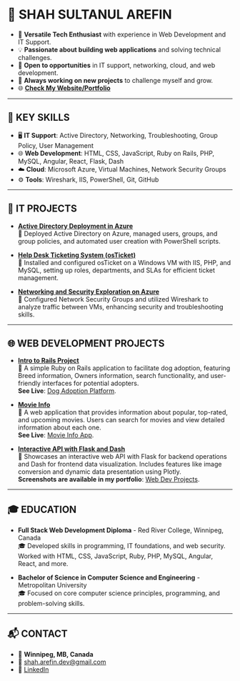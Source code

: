 # 👋 SHAH SULTANUL AREFIN

- 🚀 **Versatile Tech Enthusiast** with experience in Web Development and IT Support.
- 💡 **Passionate about building web applications** and solving technical challenges.
- 🎯 **Open to opportunities** in IT support, networking, cloud, and web development.
- 🔧 **Always working on new projects** to challenge myself and grow.
- 🌐 [**Check My Website/Portfolio**](https://tanweer-dot-dev.vercel.app)

---

## 🔑 KEY SKILLS

- 🖥️ **IT Support**: Active Directory, Networking, Troubleshooting, Group Policy, User Management
- 🌐 **Web Development**: HTML, CSS, JavaScript, Ruby on Rails, PHP, MySQL, Angular, React, Flask, Dash
- ☁️ **Cloud**: Microsoft Azure, Virtual Machines, Network Security Groups
- ⚙️ **Tools**: Wireshark, IIS, PowerShell, Git, GitHub

---

## 📂 IT PROJECTS

- [**Active Directory Deployment in Azure**](https://github.com/shahsarefin/Active-Directory-Implementation-in-Azure)  
  🔹 Deployed Active Directory on Azure, managed users, groups, and group policies, and automated user creation with PowerShell scripts.

- [**Help Desk Ticketing System (osTicket)**](https://github.com/shahsarefin/Help-Desk-Ticketing-System-osTicket-)  
  🔹 Installed and configured osTicket on a Windows VM with IIS, PHP, and MySQL, setting up roles, departments, and SLAs for efficient ticket management.

- [**Networking and Security Exploration on Azure**](https://github.com/shahsarefin/Networking-and-Security-Exploration-on-Azure)  
  🔹 Configured Network Security Groups and utilized Wireshark to analyze traffic between VMs, enhancing security and troubleshooting skills.

---

## 🌐 WEB DEVELOPMENT PROJECTS

- [**Intro to Rails Project**](https://github.com/shahsarefin/Intro-To-Rails-Project-Shah)  
  🔸 A simple Ruby on Rails application to facilitate dog adoption, featuring Breed information, Owners information, search functionality, and user-friendly interfaces for potential adopters.  
  **See Live**: [Dog Adoption Platform](https://intro-to-rails-project-shah.fly.dev/).

- [**Movie Info**](https://github.com/shahsarefin/movie-info)  
  🔸 A web application that provides information about popular, top-rated, and upcoming movies. Users can search for movies and view detailed information about each one.  
  **See Live**: [Movie Info App](https://movie-info-shah.vercel.app/).

- [**Interactive API with Flask and Dash**](https://github.com/shahsarefin/Interactive-API-Flask-Dash)  
  🔸 Showcases an interactive web API with Flask for backend operations and Dash for frontend data visualization. Includes features like image conversion and dynamic data presentation using Plotly.  
  **Screenshots are available in my portfolio**: [Web Dev Projects](https://tanweer-dot-dev.vercel.app/web-dev-projects.html).

---

## 🎓 EDUCATION

- **Full Stack Web Development Diploma** - Red River College, Winnipeg, Canada  
  🎓 Developed skills in programming, IT foundations, and web security. Worked with HTML, CSS, JavaScript, Ruby, PHP, MySQL, Angular, React, and more.

- **Bachelor of Science in Computer Science and Engineering** - Metropolitan University  
  🎓 Focused on core computer science principles, programming, and problem-solving skills.

---

## 📬 CONTACT

- 📍 **Winnipeg, MB, Canada**
- 📧 [shah.arefin.dev@gmail.com](mailto:shah.arefin.dev@gmail.com)
- 💼 [LinkedIn](https://www.linkedin.com/in/shahsarefin)
